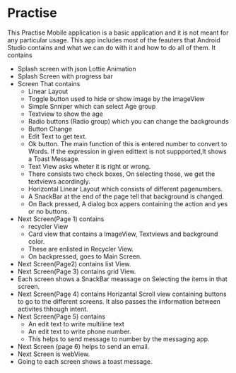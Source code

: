 # Practise

This Practise Mobile application is a basic application and it is not meant for any particular usage. This app includes most of the feauters that Android Studio contains and
what we can do with it and how to do all of them. It contains
* Splash screen with json Lottie Animation
* Splash Screen with progress bar
* Screen That contains
   * Linear Layout
   * Toggle button used to hide or show image by the imageView
   * Simple Snniper which can select Age group
   * Textview to show the age
   * Radio buttons (Radio group) which you can change the backgrounds
   * Button Change
   * Edit Text to get text.
   * Ok button. The main function of this is entered number to convert to Words. If the expression in given edittext is not suppported,It shows a Toast Message.
   * Text View asks wheter it is right or wrong.
   * There consists two check boxes, On selecting those, we get the textviews acordingly.
   * Horizontal Linear Layout which consists of different pagenumbers.
   * A SnackBar at the end of the page tell that background is changed.
   * On Back pressed, A dialog box appers containing the action and yes or no buttons.
* Next Screen(Page 1) contains
   * recycler View
   * Card view that contains a ImageView, Textviews and background color.
   * These are enlisted in Recycler View.
   * On backpressed, goes to Main Screen.
* Next Screen(Page2) contains list View.
* Next Screen(Page 3) contains grid View.
* Each screen shows a SnackBar meassage on Selecting the items in that screen.
* Next Screen(Page 4) contains Horizantal Scroll view containing buttons to go to the different screens. It also passes the iinformation between activites thhough intent.
* Next Screen(Page 5) contains 
    * An edit text to write multiline text
    * An edit text to write phone number.
    * This helps to send message to number by the messaging app.
* Next Screen (page 6) helps to send an email.
* Next Screen is webView.
* Going to each screen shows a toast message.
